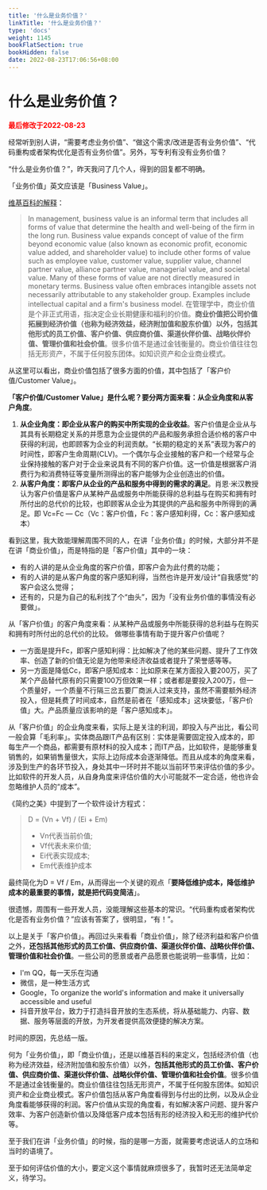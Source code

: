 ```yaml
---
title: '什么是业务价值？'
linkTitle: '什么是业务价值？'
type: 'docs'
weight: 1145
bookFlatSection: true
bookHidden: false
date: 2022-08-23T17:06:56+08:00
---
```


# 什么是业务价值？

<strong><font color="red">最后修改于2022-08-23</font></strong>

经常听到别人讲，“需要考虑业务价值”、“做这个需求/改进是否有业务价值”、“代码重构或者架构优化是否有业务价值”。另外，写专利有没有业务价值？

“什么是业务价值？”，昨天我问了几个人，得到的回复都不明确。

「业务价值」英文应该是「Business Value」。

[维基百科的解释](https://en.wikipedia.org/wiki/Business_value)：
> In management, business value is an informal term that includes all forms of value that determine the health and well-being of the firm in the long run. Business value expands concept of value of the firm beyond economic value (also known as economic profit, economic value added, and shareholder value) to include other forms of value such as employee value, customer value, supplier value, channel partner value, alliance partner value, managerial value, and societal value. Many of these forms of value are not directly measured in monetary terms. Business value often embraces intangible assets not necessarily attributable to any stakeholder group. Examples include intellectual capital and a firm's business model. 
> 在管理学中，商业价值是个非正式用语，指决定企业长期健康和福利的价值。**商业价值把公司价值拓展到经济价值（也称为经济效益，经济附加值和股东价值）以外，包括其他形式的员工价值、客户价值、供应商价值、渠道伙伴价值、战略伙伴价值、管理价值和社会价值**。很多价值不是通过金钱衡量的。商业价值往往包括无形资产，不属于任何股东团体。如知识资产和企业商业模式。

从这里可以看出，商业价值包括了很多方面的价值，其中包括了「客户价值/Customer Value」。

**「客户价值/Customer Value」是什么呢？要分两方面来看：从企业角度和从客户角度**。
1. **从企业角度：即企业从客户的购买中所实现的企业收益**。客户价值是企业从与其具有长期稳定关系的并愿意为企业提供的产品和服务承担合适价格的客户中获得的利润，也即顾客为企业的利润贡献。“长期的稳定的关系”表现为客户的时间性，即客户生命周期(CLV)。一个偶尔与企业接触的客户和一个经常与企业保持接触的客户对于企业来说具有不同的客户价值。这一价值是根据客户消费行为和消费特征等变量所测得出的客户能够为企业创造出的价值。
2. **从客户角度：即客户从企业的产品和服务中得到的需求的满足**。肖恩·米汉教授认为客户价值是客户从某种产品或服务中所能获得的总利益与在购买和拥有时所付出的总代价的比较，也即顾客从企业为其提供的产品和服务中所得到的满足。即 Vc=Fc — Cc（Vc：客户价值，Fc：客户感知利得，Cc：客户感知成本）

看到这里，我大致能理解周围不同的人，在讲「业务价值」的时候，大部分并不是在讲「商业价值」，而是特指的是「客户价值」其中的一块：
* 有的人讲的是从企业角度的客户价值，即客户会为此付费的功能；
* 有的人讲的是从客户角度的客户感知利得，当然也许是开发/设计“自我感觉”的客户会这么觉得；
* 还有的，只是为自己的私利找了个“由头”，因为「没有业务价值的事情没有必要做」。

从「客户价值」的客户角度来看：从某种产品或服务中所能获得的总利益与在购买和拥有时所付出的总代价的比较。
做哪些事情有助于提升客户价值呢？
* 一方面是提升Fc，即客户感知利得：比如解决了他的某些问题、提升了工作效率、创造了新的价值无论是为他带来经济收益或者提升了荣誉感等等。
* 另一方面是降低Cc，即客户感知成本：比如原来在某方面投入要200万，买了某个产品替代原有的只需要100万但效果一样；或者都是要投入200万，但一个质量好，一个质量不行隔三岔五要厂商派人过来支持，虽然不需要额外经济投入，但是耗费了时间成本，自然是前者在「感知成本」这块要低，「客户价值」大。产品质量应该影响的是「客户感知成本」。

从「客户价值」的企业角度来看，实际上是关注的利润，即投入与产出比，看公司一般会算「毛利率」。实体商品跟IT产品有区别：实体是需要固定投入成本的，即每生产一个商品，都需要有原材料的投入成本；而IT产品，比如软件，是能够重复销售的，如果销售量很大，实际上边际成本会逐渐降低。而且从成本的角度来看，涉及到生产的各环节投入，身处其中一环时并不能以当前环节来评估价值的多少。比如软件的开发人员，从自身角度来评估价值的大小可能就不一定合适，他也许会忽略维护人员的“成本”。

《简约之美》中提到了一个软件设计方程式：
> D = (Vn + Vf) / (Ei + Em)
> * Vn代表当前价值;
> * Vf代表未来价值;
> * Ei代表实现成本;
> * Em代表维护成本

最终简化为D = Vf / Em，从而得出一个关键的观点「**要降低维护成本，降低维护成本的最重要的事情，就是把代码变简洁**」。
 
很遗憾，周围有一些开发人员，没能理解这些基本的常识。“代码重构或者架构优化是否有业务价值？”应该有答案了，很明显，“有！”。

以上是关于「客户价值」。再回过头来看看「商业价值」，除了经济利益和客户价值之外，**还包括其他形式的员工价值、供应商价值、渠道伙伴价值、战略伙伴价值、管理价值和社会价值**。一些公司的愿景或者产品愿景也能说明一些事情，比如：
* I'm QQ，每一天乐在沟通
* 微信，是一种生活方式
* Google，To organize the world's information and make it universally accessible and useful
* 抖音开放平台，致力于打造抖音开放的生态系统，将从基础能力、内容、数据、服务等层面的开放，为开发者提供高效便捷的解决方案。

时间的原因，先总结一版。

何为「业务价值」，即「商业价值」，还是以维基百科的来定义，包括经济价值（也称为经济效益，经济附加值和股东价值）以外，**包括其他形式的员工价值、客户价值、供应商价值、渠道伙伴价值、战略伙伴价值、管理价值和社会价值**。很多价值不是通过金钱衡量的。商业价值往往包括无形资产，不属于任何股东团体。如知识资产和企业商业模式。客户价值包括从客户角度看得到与付出的比例，以及从企业角度看能够获得的利润。客户价值从实现的角度看，有如解决客户问题、提升客户效率、为客户创造新价值以及降低客户成本包括有形的经济投入和无形的维护代价等。

至于我们在讲「业务价值」的时候，指的是哪一方面，就需要考虑说话人的立场和当时的语境了。

至于如何评估价值的大小，要定义这个事情就麻烦很多了，我暂时还无法简单定义，待学习。